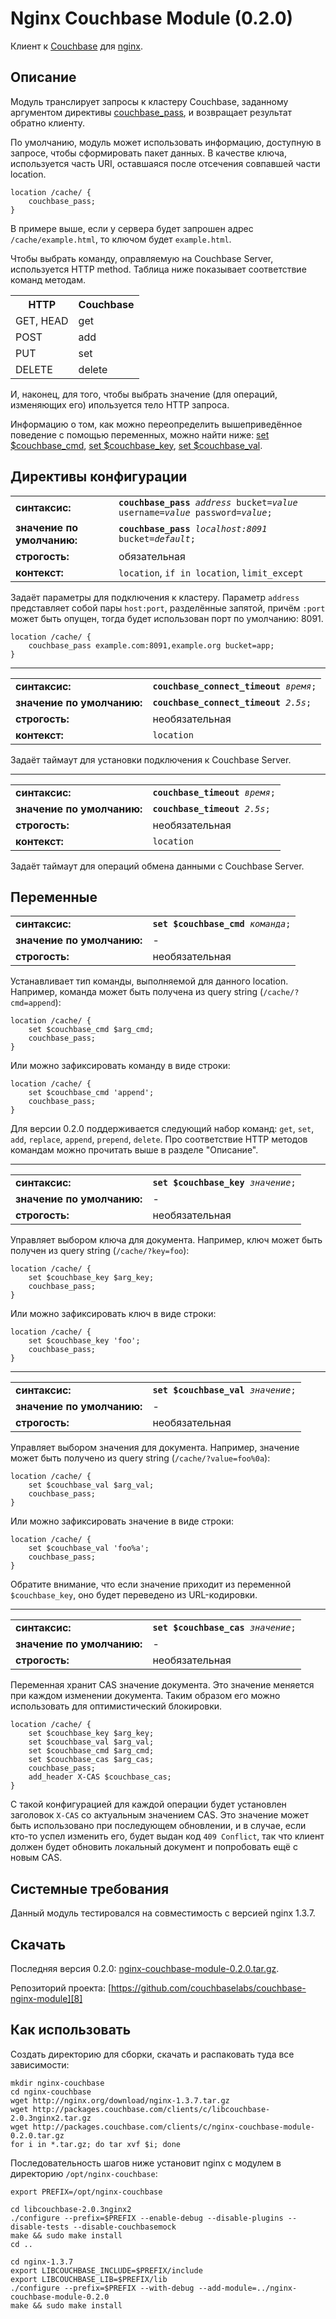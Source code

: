 # Nginx Couchbase Module (0.2.0)

Клиент к [Couchbase][1] для [nginx][2].

## Описание

Модуль транслирует запросы к кластеру Couchbase, заданному аргументом
директивы [couchbase_pass][3], и возвращает результат обратно клиенту.

По умолчанию, модуль может использовать информацию, доступную в
запросе, чтобы сформировать пакет данных. В качестве ключа,
используется часть URI, оставшаяся после отсечения совпавшей части
location.

    location /cache/ {
        couchbase_pass;
    }

В примере выше, если у сервера будет запрошен адрес
`/cache/example.html`, то ключом будет `example.html`.

Чтобы выбрать команду, оправляемую на Couchbase Server, используется
HTTP method. Таблица ниже показывает соответствие команд методам.

<table>
  <tr><th>HTTP</th><th>Couchbase</th></tr>
  <tr><td>GET, HEAD</td><td>get</td></tr>
  <tr><td>POST</td><td>add</td></tr>
  <tr><td>PUT</td><td>set</td></tr>
  <tr><td>DELETE</td><td>delete</td></tr>
</table>

И, наконец, для того, чтобы выбрать значение (для операций, изменяющих
его) ипользуется тело HTTP запроса.

Информацию о том, как можно переопределить вышеприведённое поведение с
помощью переменных, можно найти ниже: [set $couchbase_cmd][4], [set
$couchbase_key][5], [set $couchbase_val][6].

## Директивы конфигурации

<a name="couchbase_pass"></a>
<table>
  <tr>
    <td><strong>синтаксис:</strong></td>
    <td><code><strong>couchbase_pass</strong> <i>address</i> bucket=<i>value</i> username=<i>value</i> password=<i>value</i>;</code></td>
  </tr>
  <tr>
    <td><strong>значение по умолчанию:</strong></td>
    <td><code><strong>couchbase_pass</strong> <i>localhost:8091</i> bucket=<i>default</i>;</code></td>
  </tr>
  <tr>
    <td><strong>строгость:</strong></td>
    <td>обязательная</td>
  </tr>
  <tr>
    <td><strong>контекст:</strong></td>
    <td><code>location</code>, <code>if in location</code>, <code>limit_except</code></td>
  </tr>
</table>

Задаёт параметры для подключения к кластеру. Параметр `address`
представляет собой пары `host:port`, разделённые запятой, причём
`:port` может быть опущен, тогда будет использован порт по умолчанию:
8091.

    location /cache/ {
        couchbase_pass example.com:8091,example.org bucket=app;
    }

* * *

<a name="couchbase_connect_timeout"></a>
<table>
  <tr>
    <td><strong>синтаксис:</strong></td>
    <td><code><strong>couchbase_connect_timeout</strong> <i>время</i>;</code></td>
  </tr>
  <tr>
    <td><strong>значение по умолчанию:</strong></td>
    <td><code><strong>couchbase_connect_timeout</strong> <i>2.5s</i>;</code></td>
  </tr>
  <tr>
    <td><strong>строгость:</strong></td>
    <td>необязательная</td>
  </tr>
  <tr>
    <td><strong>контекст:</strong></td>
    <td><code>location</code></td>
  </tr>
</table>

Задаёт таймаут для установки подключения к Couchbase Server.

* * *

<a name="couchbase_timeout"></a>
<table>
  <tr>
    <td><strong>синтаксис:</strong></td>
    <td><code><strong>couchbase_timeout</strong> <i>время</i>;</code></td>
  </tr>
  <tr>
    <td><strong>значение по умолчанию:</strong></td>
    <td><code><strong>couchbase_timeout</strong> <i>2.5s</i>;</code></td>
  </tr>
  <tr>
    <td><strong>строгость:</strong></td>
    <td>необязательная</td>
  </tr>
  <tr>
    <td><strong>контекст:</strong></td>
    <td><code>location</code></td>
  </tr>
</table>

Задаёт таймаут для операций обмена данными с Couchbase Server.

## Переменные

<a name="set-couchbase_cmd"></a>
<table>
  <tr>
    <td><strong>синтаксис:</strong></td>
    <td><code><strong>set $couchbase_cmd</strong> <i>команда</i>;</code></td>
  </tr>
  <tr>
    <td><strong>значение по умолчанию:</strong></td>
    <td>-</td>
  </tr>
  <tr>
    <td><strong>строгость:</strong></td>
    <td>необязательная</td>
  </tr>
</table>

Устанавливает тип команды, выполняемой для данного location. Например,
команда может быть получена из query string (`/cache/?cmd=append`):

    location /cache/ {
        set $couchbase_cmd $arg_cmd;
        couchbase_pass;
    }

Или можно зафиксировать команду в виде строки:

    location /cache/ {
        set $couchbase_cmd 'append';
        couchbase_pass;
    }

Для версии 0.2.0 поддерживается следующий набор команд: `get`, `set`,
`add`, `replace`, `append`, `prepend`, `delete`. Про соответствие HTTP
методов командам можно прочитать выше в разделе "Описание".

* * *

<a name="set-couchbase_key"></a>
<table>
  <tr>
    <td><strong>синтаксис:</strong></td>
    <td><code><strong>set $couchbase_key</strong> <i>значение</i>;</code></td>
  </tr>
  <tr>
    <td><strong>значение по умолчанию:</strong></td>
    <td>-</td>
  </tr>
  <tr>
    <td><strong>строгость:</strong></td>
    <td>необязательная</td>
  </tr>
</table>

Управляет выбором ключа для документа. Например, ключ может быть
получен из query string (`/cache/?key=foo`):

    location /cache/ {
        set $couchbase_key $arg_key;
        couchbase_pass;
    }

Или можно зафиксировать ключ в виде строки:

    location /cache/ {
        set $couchbase_key 'foo';
        couchbase_pass;
    }

* * *

<a name="set-couchbase_val"></a>
<table>
  <tr>
    <td><strong>синтаксис:</strong></td>
    <td><code><strong>set $couchbase_val</strong> <i>значение</i>;</code></td>
  </tr>
  <tr>
    <td><strong>значение по умолчанию:</strong></td>
    <td>-</td>
  </tr>
  <tr>
    <td><strong>строгость:</strong></td>
    <td>необязательная</td>
  </tr>
</table>

Управляет выбором значения для документа. Например, значение может быть
получено из query string (`/cache/?value=foo%0a`):

    location /cache/ {
        set $couchbase_val $arg_val;
        couchbase_pass;
    }

Или можно зафиксировать значение в виде строки:

    location /cache/ {
        set $couchbase_val 'foo%a';
        couchbase_pass;
    }

Обратите внимание, что если значение приходит из переменной
`$couchbase_key`, оно будет переведено из URL-кодировки.

* * *

<a name="set-couchbase_cas"></a>
<table>
  <tr>
    <td><strong>синтаксис:</strong></td>
    <td><code><strong>set $couchbase_cas</strong> <i>значение</i>;</code></td>
  </tr>
  <tr>
    <td><strong>значение по умолчанию:</strong></td>
    <td>-</td>
  </tr>
  <tr>
    <td><strong>строгость:</strong></td>
    <td>необязательная</td>
  </tr>
</table>

Переменная хранит CAS значение документа. Это значение меняется при
каждом изменении документа. Таким образом его можно использовать для
оптимистический блокировки.

    location /cache/ {
        set $couchbase_key $arg_key;
        set $couchbase_val $arg_val;
        set $couchbase_cmd $arg_cmd;
        set $couchbase_cas $arg_cas;
        couchbase_pass;
        add_header X-CAS $couchbase_cas;
    }

С такой конфигурацией для каждой операции будет установлен заголовок
<code>X-CAS</code> со актуальным значением CAS. Это значение может
быть использовано при последующем обновлении, и в случае, если кто-то
успел изменить его, будет выдан код <code>409 Conflict</code>, так что
клиент должен будет обновить локальный документ и попробовать ещё с
новым CAS.

## Системные требования

Данный модуль тестировался на совместимость с версией nginx 1.3.7.

## Скачать

Последняя версия 0.2.0: [nginx-couchbase-module-0.2.0.tar.gz][7].

Репозиторий проекта: [https://github.com/couchbaselabs/couchbase-nginx-module][8]

## Как использовать

Создать директорию для сборки, скачать и распаковать туда все
зависимости:

    mkdir nginx-couchbase
    cd nginx-couchbase
    wget http://nginx.org/download/nginx-1.3.7.tar.gz
    wget http://packages.couchbase.com/clients/c/libcouchbase-2.0.3nginx2.tar.gz
    wget http://packages.couchbase.com/clients/c/nginx-couchbase-module-0.2.0.tar.gz
    for i in *.tar.gz; do tar xvf $i; done

Последовательность шагов ниже установит nginx с модулем в директорию
`/opt/nginx-couchbase`:

    export PREFIX=/opt/nginx-couchbase

    cd libcouchbase-2.0.3nginx2
    ./configure --prefix=$PREFIX --enable-debug --disable-plugins --disable-tests --disable-couchbasemock
    make && sudo make install
    cd ..

    cd nginx-1.3.7
    export LIBCOUCHBASE_INCLUDE=$PREFIX/include
    export LIBCOUCHBASE_LIB=$PREFIX/lib
    ./configure --prefix=$PREFIX --with-debug --add-module=../nginx-couchbase-module-0.2.0
    make && sudo make install


[1]: http://couchbase.com/download
[2]: http://www.nginx.ru/
[3]: #couchbase_pass
[4]: #set-couchbase_cmd
[5]: #set-couchbase_key
[6]: #set-couchbase_val
[7]: http://packages.couchbase.com/clients/c/nginx-couchbase-module-0.2.0.tar.gz
[8]: https://github.com/couchbaselabs/couchbase-nginx-module
